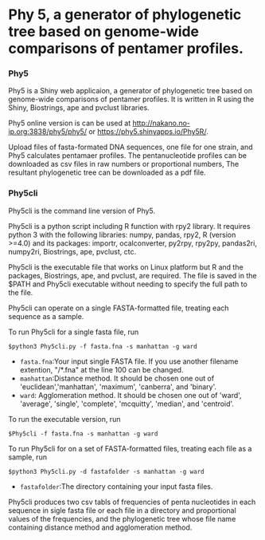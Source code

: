# Phy 5, a generator of phylogenetic tree based on genome-wide comparisons of pentamer profiles.

### Phy5

Phy5 is a Shiny web applicaion, a generator of phylogenetic tree based on genome-wide comparisons of pentamer profiles.
It is written in R using the Shiny, Biostrings, ape and pvclust libraries.

Phy5 online version is can be used at http://nakano.no-ip.org:3838/phy5/phy5/ or 
https://phy5.shinyapps.io/Phy5R/.

Upload files of fasta-formated DNA sequences, one file for one strain, and Phy5 
calculates pentamaer profiles.
The pentanucleotide profiles can be downloaded as csv files in raw numbers or proportional numbers,
The resultant phylogenetic tree can be downloaded as a pdf file.

### Phy5cli

Phy5cli is the command line version of Phy5.

Phy5cli is a python script including R function with rpy2 library.  It requires python 3 with the following libraries:
numpy, 
pandas, 
rpy2,
R (version >=4.0) and its packages: importr, 
ocalconverter, 
py2rpy, 
rpy2py, 
pandas2ri, 
numpy2ri, 
Biostrings, 
ape, 
pvclust,
ctc.

Phy5cli is the executable file that works on Linux platform but R and the packages, Biostrings, ape, and pvclust, are required.  The file is saved in the $PATH and Phy5cli executable without needing to specify the full path to the file.

Phy5cli can operate on a single FASTA-formatted file, treating each sequence as a sample.

To run Phy5cli for a single fasta file, run

`$python3 Phy5cli.py -f fasta.fna -s manhattan -g ward`

- `fasta.fna`:Your input single FASTA file. If you use another filename extention, "/*.fna" at the line 100 can be changed.
- `manhattan`:Distance method. It should be chosen one out of 'euclidean','manhattan', 'maximum', 'canberra', and 'binary'.
- `ward`: Agglomeration method. It should be chosen one out of 'ward', 'average', 'single', 'complete', 'mcquitty', 'median', and 'centroid'.

To run the executable version, run

`$Phy5cli -f fasta.fna -s manhattan -g ward`

To run Phy5cli for on a set of FASTA-formatted files, treating each file as a sample, run

`$python3 Phy5cli.py -d fastafolder -s manhattan -g ward`

- `fastafolder`:The directory containing your input fasta files.

Phy5cli produces two csv tabls of frequencies of penta nucleotides in each sequence in sigle fasta file or each file in a directory and proportional values of the frequencies, and the phylogenetic tree whose file name containing distance method and agglomeration method.
